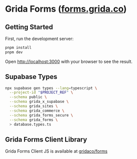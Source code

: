 # Grida Forms ([forms.grida.co](https://forms.grida.co))

## Getting Started

First, run the development server:

```bash
pnpm install
pnpm dev
```

Open [http://localhost:3000](http://localhost:3000) with your browser to see the result.

## Supabase Types

```bash
npx supabase gen types --lang=typescript \
  --project-id "$PROJECT_REF" \
  --schema public \
  --schema grida_x_supabase \
  --schema grida_sites \
  --schema grida_commerce \
  --schema grida_forms_secure \
  --schema grida_forms \
  > database.types.ts
```

## Grida Forms Client Library

Grida Forms Client JS is available at [gridaco/forms](https://github.com/gridaco/forms)

<!--  -->
